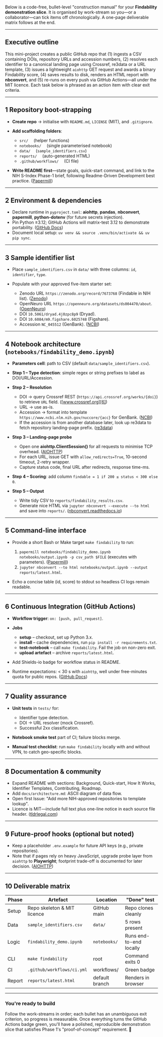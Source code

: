 Below is a code-free, bullet-level "construction manual" for your **Findability demonstration slice**.  It is organised by work-stream so you—or a collaborator—can tick items off chronologically.  A one-page deliverable matrix follows at the end.

---

## Executive outline

This mini-project creates a public GitHub repo that (1) ingests a CSV containing DOIs, repository URLs and accession numbers, (2) resolves each identifier to a canonical landing page using Crossref, re3data or a URL template, (3) issues a lightweight `aiohttp` GET request and awards a binary Findability score, (4) saves results to disk, renders an HTML report with **nbconvert**, and (5) re-runs on every push via GitHub Actions—all under the MIT licence.  Each task below is phrased as an action item with clear exit criteria.

---

## 1  Repository boot-strapping

* **Create repo** → initialise with `README.md`, `LICENSE` (MIT), and `.gitignore`.
* **Add scaffolding folders**:

  * `src/`  (helper functions)
  * `notebooks/`  (single parameterised notebook)
  * `data/`  (`sample_identifiers.csv`)
  * `reports/`  (auto-generated HTML)
  * `.github/workflows/`  (CI file)
* **Write README first**—state goals, quick-start command, and link to the NIH S-Index Phase-1 brief, following Readme-Driven Development best practice. ([Papermill][1])

---

## 2  Environment & dependencies

* Declare runtime in `pyproject.toml`: **aiohttp**, **pandas**, **nbconvert**, **papermill**, **python-dotenv** (for future secrets injection).
* Pin Python ≥3.12; GitHub Actions will matrix-test 3.12 to demonstrate portability. ([GitHub Docs][2])
* Document local setup: `uv venv && source .venv/bin/activate && uv pip sync`.

---

## 3  Sample identifier list

* Place `sample_identifiers.csv` in `data/` with three columns: `id`, `identifier`, `type`.
* Populate with your approved five-item starter set:

  * Zenodo URL `https://zenodo.org/record/7673768` (Findable in NIH list). ([Zenodo][3])
  * OpenNeuro URL `https://openneuro.org/datasets/ds004470/about`. ([OpenNeuro][4])
  * DOI `10.5061/dryad.4j0zpc8p9` (Dryad).
  * DOI `10.6084/m9.figshare.6025748` (Figshare).
  * Accession `NC_045512` (GenBank). ([NCBI][5])

---

## 4  Notebook architecture (`notebooks/findability_demo.ipynb`)

* **Parameters cell**: path to CSV (default `data/sample_identifiers.csv`).
* **Step 1 – Type detection**: simple regex or string prefixes to label as DOI/URL/Accession.
* **Step 2 – Resolution**

  * DOI → query Crossref REST (`https://api.crossref.org/works/{doi}`) to retrieve `URL` field. ([www.crossref.org][6])
  * URL → use as-is.
  * Accession → format into template `https://www.ncbi.nlm.nih.gov/nuccore/{acc}` for GenBank. ([NCBI][5])
  * If the accession is from another database later, look up re3data to fetch repository landing-page prefix. ([re3data][7])
* **Step 3 – Landing-page probe**

  * Open one **aiohttp.ClientSession()** for all requests to minimise TCP overhead. ([AIOHTTP][8])
  * For each URL, issue GET with `allow_redirects=True`, 10-second timeout, 2-retry wrapper.
  * Capture status code, final URL after redirects, response time-ms.
* **Step 4 – Scoring**: add column `findable = 1 if 200 ≤ status < 300 else 0`.
* **Step 5 – Output**

  * Write tidy CSV to `reports/findability_results.csv`.
  * Generate nice HTML via `jupyter nbconvert --execute --to html` and save into `reports/`. ([nbconvert.readthedocs.io][9])

---

## 5  Command-line interface

* Provide a short Bash or Make target `make findability` to run:

  1. `papermill notebooks/findability_demo.ipynb notebooks/output.ipynb -p csv_path $FILE` (executes with parameters). ([Papermill][1])
  2. `jupyter nbconvert --to html notebooks/output.ipynb --output reports/latest.html`.
* Echo a concise table (id, score) to stdout so headless CI logs remain readable.

---

## 6  Continuous Integration (GitHub Actions)

* **Workflow trigger**: `on: [push, pull_request]`.
* **Jobs**

  * **setup** – checkout, set up Python 3.x.
  * **install** – cache dependencies, run `pip install -r requirements.txt`.
  * **test-notebook** – call `make findability`. Fail the job on non-zero exit.
  * **upload artefact** – archive `reports/latest.html`.
* Add Shields-io badge for workflow status in README.
* Runtime expectations: < 30 s with `aiohttp`, well under free-minutes quota for public repos. ([GitHub Docs][10])

---

## 7  Quality assurance

* **Unit tests** in `tests/` for:

  * Identifier type detection.
  * DOI → URL resolver (mock Crossref).
  * Successful 2xx classification.
* **Notebook smoke test** part of CI; failure blocks merge.
* **Manual test checklist**: run `make findability` locally with and without VPN, to catch geo-specific blocks.

---

## 8  Documentation & community

* Expand README with sections: Background, Quick-start, How It Works, Identifier Templates, Contributing, Roadmap.
* Add `docs/architecture.md`: ASCII diagram of data flow.
* Open first Issue: "Add more NIH-approved repositories to template lookup".
* Licence is MIT—include full text plus one-line notice in each source file header. ([tldrlegal.com][11])

---

## 9  Future-proof hooks (optional but noted)

* Keep a placeholder `.env.example` for future API keys (e.g., private repositories).
* Note that if pages rely on heavy JavaScript, upgrade probe layer from `aiohttp` to **Playwright**; footprint trade-off is documented for later decision. ([AIOHTTP][12])

---

## 10  Deliverable matrix

| Phase  | Artefact                    | Location       | "Done" test             |
| ------ | --------------------------- | -------------- | ----------------------- |
| Setup  | Repo skeleton & MIT licence | GitHub main    | Repo clones cleanly     |
| Data   | `sample_identifiers.csv`    | `data/`        | 5 rows present          |
| Logic  | `findability_demo.ipynb`    | `notebooks/`   | Runs end-to-end locally |
| CLI    | `make findability`          | root           | Command exits 0         |
| CI     | `.github/workflows/ci.yml`  | workflows/     | Green badge             |
| Report | `reports/latest.html`       | default branch | Renders in browser      |

---

### You're ready to build

Follow the work-streams in order; each bullet has an unambiguous exit criterion, so progress is measurable.  Once everything turns the GitHub Actions badge green, you'll have a polished, reproducible demonstration slice that satisfies Phase 1's "proof-of-concept" requirement. 🎯

[1]: https://papermill.readthedocs.io/en/latest/usage-execute.html?utm_source=chatgpt.com "Execute - papermill 2.4.0 documentation"
[2]: https://docs.github.com/billing/managing-billing-for-github-actions/about-billing-for-github-actions?utm_source=chatgpt.com "About billing for GitHub Actions"
[3]: https://help.zenodo.org/docs/deposit/about-records/?utm_source=chatgpt.com "About records | Zenodo"
[4]: https://openneuro.org/?utm_source=chatgpt.com "OpenNeuro"
[5]: https://www.ncbi.nlm.nih.gov/nuccore/1798174254?utm_source=chatgpt.com "1798174254 - Nucleotide Result - NCBI"
[6]: https://www.crossref.org/documentation/retrieve-metadata/rest-api/?utm_source=chatgpt.com "REST API - Crossref"
[7]: https://www.re3data.org/api/doc/?utm_source=chatgpt.com "API Documentation - Re3data.org"
[8]: https://docs.aiohttp.org/?utm_source=chatgpt.com "Welcome to AIOHTTP — aiohttp 3.11.18 documentation"
[9]: https://nbconvert.readthedocs.io/en/latest/usage.html?utm_source=chatgpt.com "Using as a command line tool — nbconvert 7.16.6 documentation"
[10]: https://docs.github.com/en/actions/administering-github-actions/usage-limits-billing-and-administration?utm_source=chatgpt.com "Usage limits, billing, and administration - GitHub Actions"
[11]: https://www.tldrlegal.com/license/mit-license?utm_source=chatgpt.com "MIT License (Expat) Explained in Plain English - TLDRLegal"
[12]: https://docs.aiohttp.org/en/stable/client_quickstart.html?utm_source=chatgpt.com "Client Quickstart — aiohttp 3.11.18 documentation"
